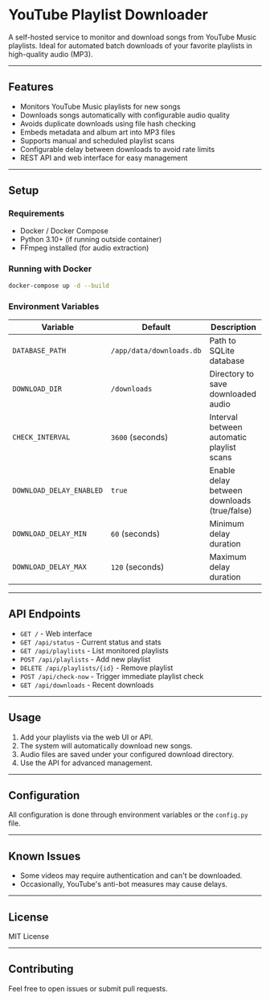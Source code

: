 
# YouTube Playlist Downloader

A self-hosted service to monitor and download songs from YouTube Music playlists. Ideal for automated batch downloads of your favorite playlists in high-quality audio (MP3).

---

## Features

- Monitors YouTube Music playlists for new songs
- Downloads songs automatically with configurable audio quality
- Avoids duplicate downloads using file hash checking
- Embeds metadata and album art into MP3 files
- Supports manual and scheduled playlist scans
- Configurable delay between downloads to avoid rate limits
- REST API and web interface for easy management

---

## Setup

### Requirements

- Docker / Docker Compose
- Python 3.10+ (if running outside container)
- FFmpeg installed (for audio extraction)

### Running with Docker

```bash
docker-compose up -d --build
```

### Environment Variables

| Variable             | Default                   | Description                               |
|----------------------|---------------------------|-------------------------------------------|
| `DATABASE_PATH`      | `/app/data/downloads.db`  | Path to SQLite database                   |
| `DOWNLOAD_DIR`       | `/downloads`              | Directory to save downloaded audio        |
| `CHECK_INTERVAL`     | `3600` (seconds)          | Interval between automatic playlist scans |
| `DOWNLOAD_DELAY_ENABLED` | `true`                   | Enable delay between downloads (true/false) |
| `DOWNLOAD_DELAY_MIN` | `60` (seconds)            | Minimum delay duration                     |
| `DOWNLOAD_DELAY_MAX` | `120` (seconds)           | Maximum delay duration                     |


---

## API Endpoints

- `GET /` - Web interface
- `GET /api/status` - Current status and stats
- `GET /api/playlists` - List monitored playlists
- `POST /api/playlists` - Add new playlist
- `DELETE /api/playlists/{id}` - Remove playlist
- `POST /api/check-now` - Trigger immediate playlist check
- `GET /api/downloads` - Recent downloads

---

## Usage

1. Add your playlists via the web UI or API.
2. The system will automatically download new songs.
3. Audio files are saved under your configured download directory.
4. Use the API for advanced management.

---

## Configuration

All configuration is done through environment variables or the `config.py` file.

---

## Known Issues

- Some videos may require authentication and can't be downloaded.
- Occasionally, YouTube's anti-bot measures may cause delays.

---

## License

MIT License

---

## Contributing

Feel free to open issues or submit pull requests.
